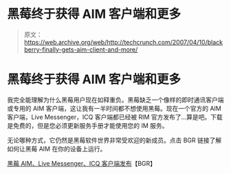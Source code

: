# 黑莓终于获得 AIM 客户端和更多

> 原文：<https://web.archive.org/web/http://techcrunch.com/2007/04/10/blackberry-finally-gets-aim-client-and-more/>

# 黑莓终于获得 AIM 客户端和更多

我完全能理解为什么黑莓用户现在如释重负。黑莓缺乏一个像样的即时通讯客户端或专用的 AIM 客户端，这让我有一半时间都不想使用黑莓。现在一个官方的 AIM 客户端，Live Messenger，ICQ 客户端都已经被 RIM 官方发布了…算是吧。下载是免费的，但是您必须更新服务手册才能使用您的 IM 服务。

无论哪种方式，它仍然是黑莓软件世界非常受欢迎的新成员。点击 BGR 链接了解如何让黑莓 AIM 在你的设备上运行。

[黑莓 AIM、Live Messenger、ICQ 客户端发布](https://web.archive.org/web/20210228073241/http://www.boygeniusreport.com/2007/04/09/blackberry-aim-live-messenger-and-icq-clients-released/)【BGR】